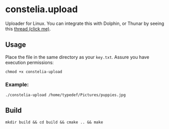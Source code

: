 # constelia.upload

Uploader for Linux. You can integrate this with Dolphin, or Thunar by seeing this [thread (click me)](https://constelia.ai/forums/index.php?threads/constelia-upload-linux-wrapper-for-i-constelia-ai-wayland-x11.10160/#post-81216).

## Usage

Place the file in the same directory as your `key.txt`. Assure you have execution permissions:
``` 
chmod +x constelia-upload
```

### Example:
```
./constelia-upload /home/typedef/Pictures/puppies.jpg
```

## Build
```
mkdir build && cd build && cmake .. && make
```
